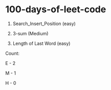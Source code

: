 # 100-days-of-leet-code

1) Search_Insert_Position (easy)

2) 3-sum (Medium)

3) Length of Last Word (easy)




Count:

E - 2

M - 1

H - 0

